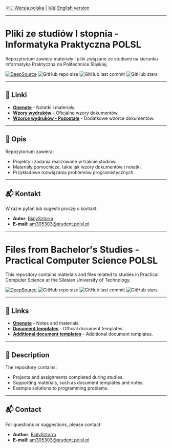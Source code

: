 [🇵🇱 Wersja polska](#pliki-ze-studiów-i-stopnia---informatyka-praktyczna-polsl) | [🇬🇧 English version](#files-from-bachelors-studies---practical-computer-science-polsl)

---

# Pliki ze studiów I stopnia - Informatyka Praktyczna POLSL

Repozytorium zawiera materiały i pliki związane ze studiami na kierunku Informatyka Praktyczna na Politechnice Śląskiej.

[![DeepSource](https://app.deepsource.com/gh/BialySztorm/POLSL-RMS-Inf-1stDegree.svg/?label=active+issues&show_trend=true&token=ij5XHrukce-xJZTnMn3GQNj8)](https://app.deepsource.com/gh/BialySztorm/POLSL-RMS-Inf-1stDegree/)
![GitHub repo size](https://img.shields.io/github/repo-size/BialySztorm/POLSL-RMS-Inf-1stDegree)
![GitHub last commit](https://img.shields.io/github/last-commit/BialySztorm/POLSL-RMS-Inf-1stDegree)
![GitHub stars](https://img.shields.io/github/stars/BialySztorm/POLSL-RMS-Inf-1stDegree?style=social)

---

## 🔗 Linki

- **[Onenote](https://polslpl-my.sharepoint.com/:o:/g/personal/am305303_student_polsl_pl/Eq_tMyIb3FdFs7LHN13NxAgBuvhXGaCZRWoxiQd8oIRMzA?e=qwJqJF)** - Notatki i materiały.
- **[Wzory wydruków](https://www.polsl.pl/siwps/)** - Oficjalne wzory dokumentów.
- **[Wzorce wydruków - Pozostałe](https://polslpl-my.sharepoint.com/:f:/g/personal/am305303_student_polsl_pl/EvUq0S4weoZCtwQ2ByaRcHwB3yBJrksTpPkyB_yGnPc1Xw?e=dps5u5)** - Dodatkowe wzorce dokumentów.

---

## 📝 Opis

Repozytorium zawiera:
- Projekty i zadania realizowane w trakcie studiów.
- Materiały pomocnicze, takie jak wzory dokumentów i notatki.
- Przykładowe rozwiązania problemów programistycznych.

---

## 📬 Kontakt

W razie pytań lub sugestii proszę o kontakt:
- **Autor**: [BialySztorm](https://github.com/BialySztorm)
- **E-mail**: am305303@student.polsl.pl

---

# Files from Bachelor's Studies - Practical Computer Science POLSL

This repository contains materials and files related to studies in Practical Computer Science at the Silesian University of Technology.

[![DeepSource](https://app.deepsource.com/gh/BialySztorm/POLSL-RMS-Inf-1stDegree.svg/?label=active+issues&show_trend=true&token=ij5XHrukce-xJZTnMn3GQNj8)](https://app.deepsource.com/gh/BialySztorm/POLSL-RMS-Inf-1stDegree/)
![GitHub repo size](https://img.shields.io/github/repo-size/BialySztorm/POLSL-RMS-Inf-1stDegree)
![GitHub last commit](https://img.shields.io/github/last-commit/BialySztorm/POLSL-RMS-Inf-1stDegree)
![GitHub stars](https://img.shields.io/github/stars/BialySztorm/POLSL-RMS-Inf-1stDegree?style=social)

---

## 🔗 Links

- **[Onenote](https://polslpl-my.sharepoint.com/:o:/g/personal/am305303_student_polsl_pl/Eq_tMyIb3FdFs7LHN13NxAgBuvhXGaCZRWoxiQd8oIRMzA?e=qwJqJF)** - Notes and materials.
- **[Document templates](https://www.polsl.pl/siwps/)** - Official document templates.
- **[Additional document templates](https://polslpl-my.sharepoint.com/:f:/g/personal/am305303_student_polsl_pl/EvUq0S4weoZCtwQ2ByaRcHwB3yBJrksTpPkyB_yGnPc1Xw?e=dps5u5)** - Additional document templates.

---

## 📝 Description

The repository contains:
- Projects and assignments completed during studies.
- Supporting materials, such as document templates and notes.
- Example solutions to programming problems.

---

## 📬 Contact

For questions or suggestions, please contact:
- **Author**: [BialySztorm](https://github.com/BialySztorm)
- **E-mail**: am305303@student.polsl.pl